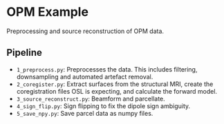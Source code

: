 # OPM Example

Preprocessing and source reconstruction of OPM data.

## Pipeline

- `1_preprocess.py`: Preprocesses the data. This includes filtering, downsampling and automated artefact removal.
- `2_coregister.py`: Extract surfaces from the structural MRI, create the coregistration files OSL is expecting, and calculate the forward model.
- `3_source_reconstruct.py`: Beamform and parcellate.
- `4_sign_flip.py`: Sign flipping to fix the dipole sign ambiguity.
- `5_save_npy.py`: Save parcel data as numpy files.
